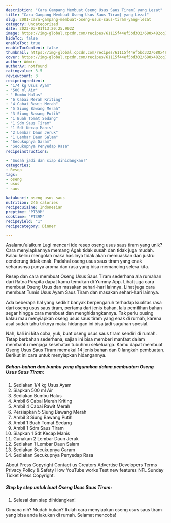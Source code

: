 ```yaml
---
description: "Cara Gampang Membuat Oseng Usus Saus Tiram{ yang Lezat"
title: "Cara Gampang Membuat Oseng Usus Saus Tiram{ yang Lezat"
slug: 2081-cara-gampang-membuat-oseng-usus-saus-tiram-yang-lezat
category: Uncategorized
date: 2023-03-01T13:20:25.902Z
image: https://img-global.cpcdn.com/recipes/61115f44ef5bd332/680x482cq70/oseng-usus-saus-tiram-foto-resep-utama.jpg
hideToc: false
enableToc: true
enableTocContent: false
thumbnail: https://img-global.cpcdn.com/recipes/61115f44ef5bd332/680x482cq70/oseng-usus-saus-tiram-foto-resep-utama.jpg
cover: https://img-global.cpcdn.com/recipes/61115f44ef5bd332/680x482cq70/oseng-usus-saus-tiram-foto-resep-utama.jpg
author: Admin
authorAv: notfound
ratingvalue: 3.5
reviewcount: 3
recipeingredient:
- "1/4 kg Usus Ayam"
- "500 ml Air"
- " Bumbu Halus"
- "6 Cabai Merah Kriting"
- "4 Cabai Rawit Merah"
- "5 Siung Bawang Merah"
- "3 Siung Bawang Putih"
- "1 Buah Tomat Sedang"
- "1 Sdm Saus Tiram"
- "1 Sdt Kecap Manis"
- "2 Lembar Daun Jeruk"
- "1 Lembar Daun Salam"
- "Secukupnya Garam"
- "Secukupnya Penyedap Rasa"
recipeinstructions:

- "Sudah jadi dan siap dihidangkan!"
categories:
- Resep
tags:
- oseng
- usus
- saus

katakunci: oseng usus saus 
nutrition: 246 calories
recipecuisine: Indonesian
preptime: "PT39M"
cooktime: "PT39M"
recipeyield: "1"
recipecategory: Dinner

---
```



Asalamu'alaikum Lagi mencari ide resep oseng usus saus tiram yang unik? Cara menyiapkannya memang Agak tidak susah dan tidak juga mudah. Kalau keliru mengolah maka hasilnya tidak akan memuaskan dan justru cenderung tidak enak. Padahal oseng usus saus tiram yang enak seharusnya punya aroma dan rasa yang bisa memancing selera kita.


Resep dan cara membuat Oseng Usus Saus Tiram sederhana ala rumahan dari Ratna Puspita dapat kamu temukan di Yummy App. Lihat juga cara membuat Oseng Usus dan masakan sehari-hari lainnya. Lihat juga cara membuat Tumis Usus Ayam Saus Tiram dan masakan sehari-hari lainnya.

Ada beberapa hal yang sedikit banyak berpengaruh terhadap kualitas rasa dari oseng usus saus tiram, pertama dari jenis bahan, lalu pemilihan bahan segar hingga cara membuat dan menghidangkannya. Tak perlu pusing kalau mau menyiapkan oseng usus saus tiram yang enak di rumah, karena asal sudah tahu triknya maka hidangan ini bisa jadi suguhan spesial.


Nah, kali ini kita coba, yuk, buat oseng usus saus tiram sendiri di rumah. Tetap berbahan sederhana, sajian ini bisa memberi manfaat dalam membantu menjaga kesehatan tubuhmu sekeluarga. Kamu dapat membuat Oseng Usus Saus Tiram memakai 14 jenis bahan dan 0 langkah pembuatan. Berikut ini cara untuk menyiapkan hidangannya.

<!--inarticleads1-->

##### Bahan-bahan dan bumbu yang digunakan dalam pembuatan Oseng Usus Saus Tiram:

1. Sediakan 1/4 kg Usus Ayam
1. Siapkan 500 ml Air
1. Sediakan  Bumbu Halus
1. Ambil 6 Cabai Merah Kriting
1. Ambil 4 Cabai Rawit Merah
1. Persiapkan 5 Siung Bawang Merah
1. Ambil 3 Siung Bawang Putih
1. Ambil 1 Buah Tomat Sedang
1. Ambil 1 Sdm Saus Tiram
1. Siapkan 1 Sdt Kecap Manis
1. Gunakan 2 Lembar Daun Jeruk
1. Sediakan 1 Lembar Daun Salam
1. Sediakan Secukupnya Garam
1. Sediakan Secukupnya Penyedap Rasa


About Press Copyright Contact us Creators Advertise Developers Terms Privacy Policy &amp; Safety How YouTube works Test new features NFL Sunday Ticket Press Copyright. 

<!--inarticleads2-->

##### Step by step untuk buat Oseng Usus Saus Tiram:


1. Selesai dan siap dihidangkan!



Gimana nih? Mudah bukan? Itulah cara menyiapkan oseng usus saus tiram yang bisa anda lakukan di rumah. Selamat mencoba!
